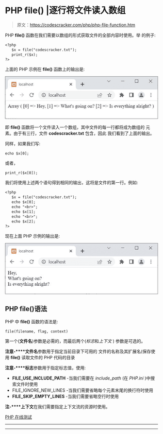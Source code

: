 # PHP file() |逐行将文件读入数组

> 原文：<https://codescracker.com/php/php-file-function.htm>

PHP **file()** 函数在我们需要以数组的形式获取文件的全部内容时使用。举 的例子:

```
<?php
   $x = file("codescracker.txt");
   print_r($x);
?>
```

上面的 PHP 示例在 **file()** 函数上的输出是:

![php file function](img/6aa7f52a2221165f4a6a00105c93904f.png)

即 **file()** 函数将一个文件读入一个数组，其中文件的每一行都将成为数组的 元素。由于有三行，文件 **codescracker.txt** 包含，因此 我们看到了上面的输出。

同样，如果我们写:

```
echo $x[0];
```

或者，

```
print_r($x[0]);
```

我们将使用上述两个语句得到相同的输出，这将是文件的第一行。例如:

```
<?php
   $x = file("codescracker.txt");
   echo $x[0];
   echo "<br>";
   echo $x[1];
   echo "<br>";
   echo $x[2];
?>
```

现在上面 PHP 示例的输出是:

![php file function example](img/d1fd6b3c3086020e13330feb98473cac.png)

## PHP file()语法

PHP 中 **file()** 函数的语法是:

```
file(filename, flag, context)
```

第一个(**文件名**)参数是必需的，而最后两个(*标志*和*上下文* ) 参数是可选的。

**注意-****文件名**参数用于指定当前目录下可用的 文件的名称及其扩展名(保存使用 **file()** 读取文件的 PHP 代码的目录

**注意-****标志**参数用于指定标志值，使用:

*   **FILE_USE_INCLUDE_PATH** -当我们需要在 *include_path* (在 *PHP.ini* )中搜索文件时使用
*   FILE_IGNORE_NEW_LINES -当我们需要省略每个元素末尾的换行符时使用
*   **FILE_SKIP_EMPTY_LINES** -当我们需要省略空行时使用

**注-****上下文**在我们需要指定上下文流的资源时使用。

[PHP 在线测试](/exam/showtest.php?subid=8)

* * *

* * *
